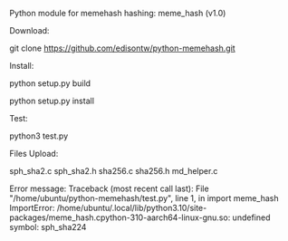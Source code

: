 Python module for memehash hashing: meme_hash (v1.0)

Download:

git clone https://github.com/edisontw/python-memehash.git

Install:

python setup.py build

python setup.py install


Test:

python3 test.py


Files Upload:

sph_sha2.c
sph_sha2.h
sha256.c
sha256.h
md_helper.c

Error message:
Traceback (most recent call last):
  File "/home/ubuntu/python-memehash/test.py", line 1, in <module>
    import meme_hash
ImportError: /home/ubuntu/.local/lib/python3.10/site-packages/meme_hash.cpython-310-aarch64-linux-gnu.so: undefined symbol: sph_sha224
